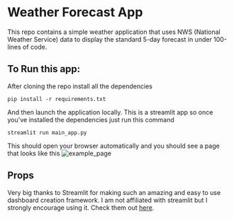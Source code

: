# Weather Forecast App
This repo contains a simple weather application that uses NWS (National Weather Service) data to display the standard 5-day forecast in under 100-lines of code.

## To Run this app:
After cloning the repo install all the dependencies
```
pip install -r requirements.txt
```

And then launch the application locally. This is a streamlit app so once you've installed the dependencies just run this command
```
streamlit run main_app.py
```
This should open your browser automatically and you should see a page that looks like this
![example_page](https://user-images.githubusercontent.com/11658757/68086103-15ccf500-fe16-11e9-936d-14c6a3591fd9.png)

## Props
Very big thanks to Streamlit for making such an amazing and easy to use dashboard creation framework. I am not affiliated with streamlit but I strongly encourage using it. Check them out [here](https://streamlit.io).